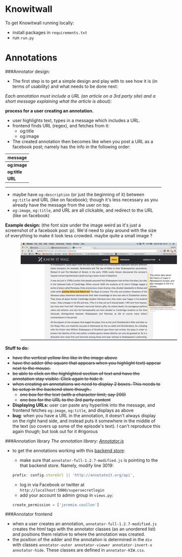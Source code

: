  Knowitwall
==========

To get Knowitwall running locally:

- install packages in `requirements.txt`
- run `run.py`

Annotations
===========

###Annotator design:

- The first step is to get a simple design and play with to see how it is (in terms of usability) and what needs to be done next:

_Each annotation must include a URL (an article on a 3rd party site) and a short message explaining what the article is about):_

**process for a user creating an annotation.**

- user highlights text, types in a message which includes a URL.
- frontend finds URL (regex), and fetches from it:
  - og:title
  - og:image
- The created annotation then becomes like when you post a URL as a facebook post; namely has the info in the following order:

message|
------|
|**og:image**|
|**og:title**|
|**URL** |

--------

- maybe have `og:description` (or just the beginning of it) between `og:title` and URL (like on facebook); though it's less necessary as you already have the message from the user on top.
- `og:image`, `og:title`, and URL are all clickable, and redirect to the URL (like on facebook)

**Example design:**
(the font size under the image weird as it's just a screenshot of a facebook post :p). We'd need to play around with the size of everything to make it look less crowded. maybe quite a small image ?

<img src="KiW_annotation_2.png"  style="width:700px; margin-left:10%; margin-right:10%" ></img>

**Stuff to do:**
- <del>have the vertical yellow line like in the image above</del>
- <del>have the adder (the square that appears when you highlight text) appear next to the mouse.</del>
- <del>be able to click on the highlighted section of text and have the annotation stay visible. Click again to hide it.</del>
- <del>when creating an annotations we need to display 2 boxes. This needs to be setup in the backend store though..</del>
  - <del>one box for the text (with a character limit, say 200)</del>
  - <del>one box for the URL to the 3rd party content</del>
- **Displaying URLs:** user can paste any hyperlink into the message, and frontend fetches `og:image`, `og:title`, and displays as above
- **bug**: when you have a URL in the annotation, it doesn't always display on the right hand side, and instead puts it somewhere in the middle of the text (so covers up some of the episode's text). I can't reproduce this again though; but look out for it  #rigorous


###Annotation library
*The annotation library: [Annotator.js](http://annotatorjs.org/)*

- to get the annotations working with this [backend store](http://annotateit.org/):
  - make sure that `annotator-full-1.2.7-modified.js` is pointing to the that backend store. Namely, modify line 3019:

  ```javascript
  prefix: config.storeUrl || 'http://annotateit.org/api',
  ```
  - log in via Facebook or twitter at `http://localhost:5000/supersecretlogin`
  - add your account to admin group in `views.py`:

  ```python
  create_permission = ['jeremie.coullon']
  ```

###Annotator frontend

- when a user creates an annotation, `annotator-full-1.2.7-modified.js` creates the html tags with the annotator classes (as an unordered list) and positions them relative to where the annotation was created.
- the position of the adder and the annotation is determined in the `div` with classes `annotator-outer annotator-viewer annotator-invert-x annotator-hide`. These classes are defined in `annotator-KIW.css`.

